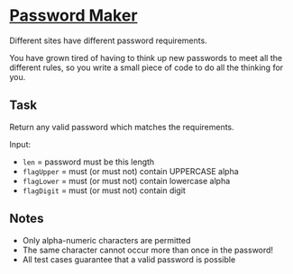 # [Password Maker](https://www.codewars.com/kata/password-maker-1 "https://www.codewars.com/kata/5b3d5ad43da310743c000056")

Different sites have different password requirements. 

You have grown tired of having to think up new passwords to meet all the different rules, so you write a small piece of code to do all the thinking for you.

## Task

Return any valid password which matches the requirements.

Input:

* `len` = password must be this length
* `flagUpper` = must (or must not) contain UPPERCASE alpha
* `flagLower` = must (or must not) contain lowercase alpha
* `flagDigit` = must (or must not) contain digit

## Notes

* Only alpha-numeric characters are permitted
* The same character cannot occur more than once in the password!
* All test cases guarantee that a valid password is possible